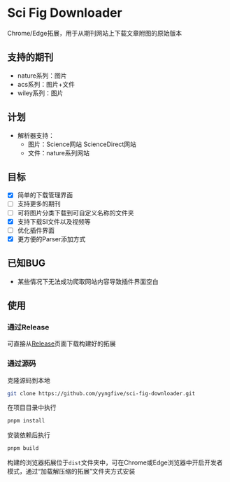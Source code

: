 # Sci Fig Downloader

Chrome/Edge拓展，用于从期刊网站上下载文章附图的原始版本

## 支持的期刊

- nature系列：图片
- acs系列：图片+文件
- wiley系列：图片

## 计划

- 解析器支持：
  - 图片：Science网站 ScienceDirect网站
  - 文件：nature系列网站

## 目标

- [x] 简单的下载管理界面
- [ ] 支持更多的期刊
- [ ] 可将图片分类下载到可自定义名称的文件夹
- [x] 支持下载SI文件以及视频等
- [ ] 优化插件界面
- [x] 更方便的Parser添加方式

## 已知BUG

- 某些情况下无法成功爬取网站内容导致插件界面空白

## 使用

### 通过Release

可直接从[Release](https://github.com/yyngfive/sci-fig-downloader/releases)页面下载构建好的拓展

### 通过源码
克隆源码到本地
```bash
git clone https://github.com/yyngfive/sci-fig-downloader.git
```
在项目目录中执行
```bash
pnpm install
```
安装依赖后执行
```bash
pnpm build
```
构建的浏览器拓展位于`dist`文件夹中，可在Chrome或Edge浏览器中开启开发者模式，通过“加载解压缩的拓展”文件夹方式安装